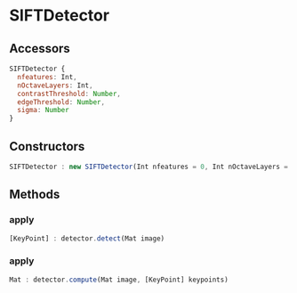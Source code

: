 # SIFTDetector

## Accessors
``` javascript
SIFTDetector {
  nfeatures: Int,
  nOctaveLayers: Int,
  contrastThreshold: Number,
  edgeThreshold: Number,
  sigma: Number
}
```

<a name="constructors"></a>

## Constructors
``` javascript
SIFTDetector : new SIFTDetector(Int nfeatures = 0, Int nOctaveLayers = 3,  Number contrastThreshold = 0.04, Number edgeThreshold = 10, Number sigma = 1.6)
```
## Methods

<a name="detect"></a>

### apply
``` javascript
[KeyPoint] : detector.detect(Mat image)
```

<a name="compute"></a>

### apply
``` javascript
Mat : detector.compute(Mat image, [KeyPoint] keypoints)
```